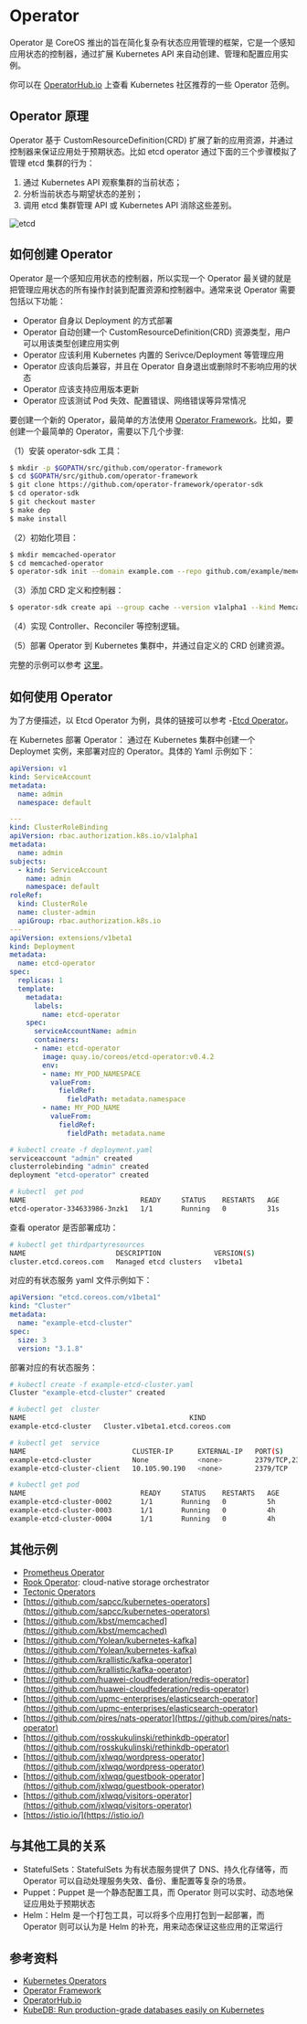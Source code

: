# Operator

Operator 是 CoreOS 推出的旨在简化复杂有状态应用管理的框架，它是一个感知应用状态的控制器，通过扩展 Kubernetes API 来自动创建、管理和配置应用实例。

你可以在 [OperatorHub.io](https://www.operatorhub.io/) 上查看 Kubernetes 社区推荐的一些 Operator 范例。

## Operator 原理

Operator 基于 CustomResourceDefinition(CRD) 扩展了新的应用资源，并通过控制器来保证应用处于预期状态。比如 etcd operator 通过下面的三个步骤模拟了管理 etcd 集群的行为：

1. 通过 Kubernetes API 观察集群的当前状态；
2. 分析当前状态与期望状态的差别；
3. 调用 etcd 集群管理 API 或 Kubernetes API 消除这些差别。

![etcd](../../.gitbook/assets/etcd%20%282%29.png)

## 如何创建 Operator

Operator 是一个感知应用状态的控制器，所以实现一个 Operator 最关键的就是把管理应用状态的所有操作封装到配置资源和控制器中。通常来说 Operator 需要包括以下功能：

* Operator 自身以 Deployment 的方式部署
* Operator 自动创建一个 CustomResourceDefinition(CRD) 资源类型，用户可以用该类型创建应用实例
* Operator 应该利用 Kubernetes 内置的 Serivce/Deployment 等管理应用
* Operator 应该向后兼容，并且在 Operator 自身退出或删除时不影响应用的状态
* Operator 应该支持应用版本更新
* Operator 应该测试 Pod 失效、配置错误、网络错误等异常情况

要创建一个新的 Operator，最简单的方法使用 [Operator Framework](https://github.com/operator-framework)。比如，要创建一个最简单的 Operator，需要以下几个步骤:

（1）安装 operator-sdk 工具：

```bash
$ mkdir -p $GOPATH/src/github.com/operator-framework
$ cd $GOPATH/src/github.com/operator-framework
$ git clone https://github.com/operator-framework/operator-sdk
$ cd operator-sdk
$ git checkout master
$ make dep
$ make install
```

（2）初始化项目：

```bash
$ mkdir memcached-operator
$ cd memcached-operator
$ operator-sdk init --domain example.com --repo github.com/example/memcached-operator
```

（3）添加 CRD 定义和控制器：

```bash
$ operator-sdk create api --group cache --version v1alpha1 --kind Memcached --resource --controller
```

（4）实现 Controller、Reconciler 等控制逻辑。

（5）部署 Operator 到 Kubernetes 集群中，并通过自定义的 CRD 创建资源。

完整的示例可以参考 [这里](https://github.com/operator-framework/operator-sdk/tree/master/testdata)。

## 如何使用 Operator

为了方便描述，以 Etcd Operator 为例，具体的链接可以参考 -[Etcd Operator](https://coreos.com/operators/etcd/docs/latest)。

在 Kubernetes 部署 Operator： 通过在 Kubernetes 集群中创建一个 Deploymet 实例，来部署对应的 Operator。具体的 Yaml 示例如下：

```yaml
apiVersion: v1
kind: ServiceAccount
metadata:
  name: admin
  namespace: default

---
kind: ClusterRoleBinding
apiVersion: rbac.authorization.k8s.io/v1alpha1
metadata:
  name: admin
subjects:
  - kind: ServiceAccount
    name: admin
    namespace: default
roleRef:
  kind: ClusterRole
  name: cluster-admin
  apiGroup: rbac.authorization.k8s.io
---
apiVersion: extensions/v1beta1
kind: Deployment
metadata:
  name: etcd-operator
spec:
  replicas: 1
  template:
    metadata:
      labels:
        name: etcd-operator
    spec:
      serviceAccountName: admin
      containers:
      - name: etcd-operator
        image: quay.io/coreos/etcd-operator:v0.4.2
        env:
        - name: MY_POD_NAMESPACE
          valueFrom:
            fieldRef:
              fieldPath: metadata.namespace
        - name: MY_POD_NAME
          valueFrom:
            fieldRef:
              fieldPath: metadata.name
```

```bash
# kubectl create -f deployment.yaml
serviceaccount "admin" created
clusterrolebinding "admin" created
deployment "etcd-operator" created

# kubectl  get pod
NAME                            READY     STATUS    RESTARTS   AGE
etcd-operator-334633986-3nzk1   1/1       Running   0          31s
```

查看 operator 是否部署成功：

```bash
# kubectl get thirdpartyresources
NAME                      DESCRIPTION             VERSION(S)
cluster.etcd.coreos.com   Managed etcd clusters   v1beta1
```

对应的有状态服务 yaml 文件示例如下：

```yaml
apiVersion: "etcd.coreos.com/v1beta1"
kind: "Cluster"
metadata:
  name: "example-etcd-cluster"
spec:
  size: 3
  version: "3.1.8"
```

部署对应的有状态服务：

```bash
# kubectl create -f example-etcd-cluster.yaml
Cluster "example-etcd-cluster" created

# kubectl get  cluster
NAME                                        KIND
example-etcd-cluster   Cluster.v1beta1.etcd.coreos.com

# kubectl get  service
NAME                          CLUSTER-IP      EXTERNAL-IP   PORT(S)
example-etcd-cluster          None            <none>        2379/TCP,2380/TCP
example-etcd-cluster-client   10.105.90.190   <none>        2379/TCP

# kubectl get pod
NAME                            READY     STATUS    RESTARTS   AGE
example-etcd-cluster-0002       1/1       Running   0          5h
example-etcd-cluster-0003       1/1       Running   0          4h
example-etcd-cluster-0004       1/1       Running   0          4h
```

## 其他示例

* [Prometheus Operator](https://coreos.com/operators/prometheus/docs/latest)
* [Rook Operator](https://github.com/rook/rook): cloud-native storage orchestrator
* [Tectonic Operators](https://coreos.com/tectonic)
* [https://github.com/sapcc/kubernetes-operators](https://github.com/sapcc/kubernetes-operators)
* [https://github.com/kbst/memcached](https://github.com/kbst/memcached)
* [https://github.com/Yolean/kubernetes-kafka](https://github.com/Yolean/kubernetes-kafka)
* [https://github.com/krallistic/kafka-operator](https://github.com/krallistic/kafka-operator)
* [https://github.com/huawei-cloudfederation/redis-operator](https://github.com/huawei-cloudfederation/redis-operator)
* [https://github.com/upmc-enterprises/elasticsearch-operator](https://github.com/upmc-enterprises/elasticsearch-operator)
* [https://github.com/pires/nats-operator](https://github.com/pires/nats-operator)
* [https://github.com/rosskukulinski/rethinkdb-operator](https://github.com/rosskukulinski/rethinkdb-operator)
* [https://github.com/jxlwqq/wordpress-operator](https://github.com/jxlwqq/wordpress-operator)
* [https://github.com/jxlwqq/guestbook-operator](https://github.com/jxlwqq/guestbook-operator)
* [https://github.com/jxlwqq/visitors-operator](https://github.com/jxlwqq/visitors-operator)
* [https://istio.io/](https://istio.io/)

## 与其他工具的关系

* StatefulSets：StatefulSets 为有状态服务提供了 DNS、持久化存储等，而 Operator 可以自动处理服务失效、备份、重配置等复杂的场景。
* Puppet：Puppet 是一个静态配置工具，而 Operator 则可以实时、动态地保证应用处于预期状态
* Helm：Helm 是一个打包工具，可以将多个应用打包到一起部署，而 Operator 则可以认为是 Helm 的补充，用来动态保证这些应用的正常运行

## 参考资料

* [Kubernetes Operators](https://coreos.com/operators)
* [Operator Framework](https://github.com/operator-framework)
* [OperatorHub.io](https://www.operatorhub.io/)
* [KubeDB: Run production-grade databases easily on Kubernetes](https://kubedb.com/)


